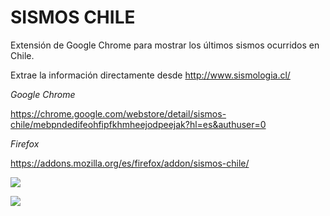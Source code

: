 # **SISMOS CHILE**

Extensión de Google Chrome para mostrar los últimos sismos ocurridos en Chile.

Extrae la información directamente desde http://www.sismologia.cl/

*Google Chrome*

https://chrome.google.com/webstore/detail/sismos-chile/mebpndedifeohfipfkhmheejodpeejak?hl=es&authuser=0

*Firefox*

https://addons.mozilla.org/es/firefox/addon/sismos-chile/

![](https://lh3.googleusercontent.com/cCgACLHYq_STwpp6rfe2g45Q047OwIW_fcpnYpOXqjsp3SC2va3-NF1o3vrUVw9xfF4NQ_Ai=w640-h400-e365-rj-sc0x00ffffff)

![](https://lh3.googleusercontent.com/Gu5xdzaA5LWiH-uOVDf7VpT9IhwUaaxV95a8qQxrEd-RCnaMhp7Nh6FrNdxTIU_JxjkzHXEsnjI=w640-h400-e365-rj-sc0x00ffffff)
